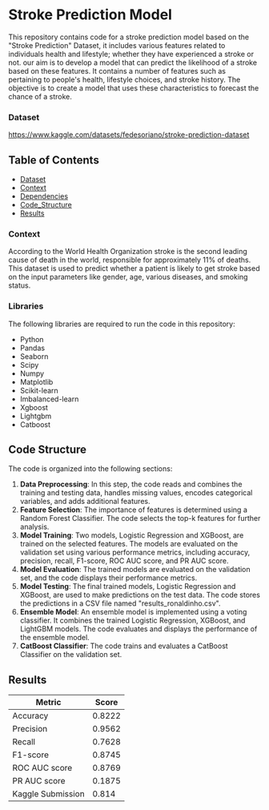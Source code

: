 # Stroke Prediction Model
This repository contains code for a stroke prediction model based on the "Stroke Prediction" Dataset, it includes various features related to individuals health and lifestyle; whether they have experienced a stroke or not. our aim is to develop a model that can predict the likelihood of a stroke based on these features. It contains a number of features such as pertaining to people's health, lifestyle choices, and stroke history. The objective is to create a model that uses these characteristics to forecast the chance of a stroke.
### Dataset
https://www.kaggle.com/datasets/fedesoriano/stroke-prediction-dataset


## Table of Contents

- [Dataset](#Dataset)
- [Context](#Context)
- [Dependencies](#Dependencies)
- [Code_Structure](#Code_Structure)
- [Results](#Results)

### Context
According to the World Health Organization stroke is the second leading cause of death in the world, responsible for approximately 11% of deaths. This dataset is used to predict whether a patient is likely to get stroke based on the input parameters like gender, age, various diseases, and smoking status.

### Libraries
The following libraries are required to run the code in this repository:

- Python
- Pandas
- Seaborn
- Scipy
- Numpy
- Matplotlib
- Scikit-learn
- Imbalanced-learn
- Xgboost
- Lightgbm
- Catboost

## Code Structure
The code is organized into the following sections:
1. **Data Preprocessing**: In this step, the code reads and combines the training and testing data, handles missing values, encodes categorical variables, and adds additional features.
2. **Feature Selection**: The importance of features is determined using a Random Forest Classifier. The code selects the top-k features for further analysis.
3. **Model Training**: Two models, Logistic Regression and XGBoost, are trained on the selected features. The models are evaluated on the validation set using various performance metrics, including accuracy, precision, recall, F1-score, ROC AUC score, and PR AUC score.
4. **Model Evaluation**: The trained models are evaluated on the validation set, and the code displays their performance metrics.
5. **Model Testing**: The final trained models, Logistic Regression and XGBoost, are used to make predictions on the test data. The code stores the predictions in a CSV file named "results_ronaldinho.csv".
6. **Ensemble Model**: An ensemble model is implemented using a voting classifier. It combines the trained Logistic Regression, XGBoost, and LightGBM models. The code evaluates and displays the performance of the ensemble model.
7. **CatBoost Classifier**: The code trains and evaluates a CatBoost Classifier on the validation set.



## Results
| Metric              | Score     |
|---------------------|-----------|
| Accuracy            | 0.8222   |
| Precision           | 0.9562   |
| Recall              | 0.7628   |
| F1-score            | 0.8745   |
| ROC AUC score       | 0.8769   |
| PR AUC score        |	0.1875   |
| Kaggle Submission   | 0.814    |
